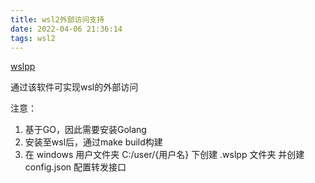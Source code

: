 ```yaml
---
title: wsl2外部访问支持
date: 2022-04-06 21:36:14
tags: wsl2
---
```


[wslpp](https://link.zhihu.com/?target=https%3A//github.com/HobaiRiku/wsl2-auto-portproxy)

通过该软件可实现wsl的外部访问

注意：

1. 基于GO，因此需要安装Golang
2. 安装至wsl后，通过make build构建
3. 在 windows 用户文件夹 C:/user/{用户名} 下创建 .wslpp 文件夹 并创建config.json 配置转发接口